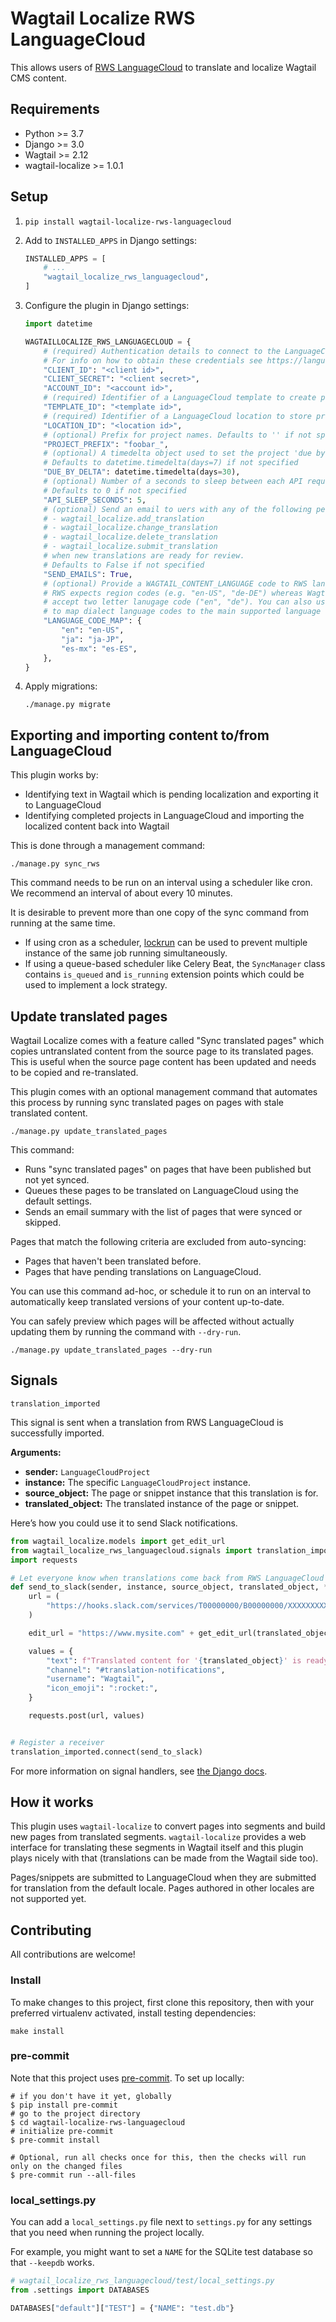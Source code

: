 # Wagtail Localize RWS LanguageCloud

This allows users of [RWS LanguageCloud](https://www.rws.com/translation/language-cloud/) to translate and localize Wagtail CMS content.

## Requirements

- Python >= 3.7
- Django >= 3.0
- Wagtail >= 2.12
- wagtail-localize >= 1.0.1

## Setup

1. `pip install wagtail-localize-rws-languagecloud`
2. Add to `INSTALLED_APPS` in Django settings:

   ```python
   INSTALLED_APPS = [
       # ...
       "wagtail_localize_rws_languagecloud",
   ]
   ```

3. Configure the plugin in Django settings:

   ```python
   import datetime

   WAGTAILLOCALIZE_RWS_LANGUAGECLOUD = {
       # (required) Authentication details to connect to the LanguageCloud API.
       # For info on how to obtain these credentials see https://languagecloud.sdl.com/lc/api-docs/authenticate
       "CLIENT_ID": "<client id>",
       "CLIENT_SECRET": "<client secret>",
       "ACCOUNT_ID": "<account id>",
       # (required) Identifier of a LanguageCloud template to create projects from
       "TEMPLATE_ID": "<template id>",
       # (required) Identifier of a LanguageCloud location to store project files in
       "LOCATION_ID": "<location id>",
       # (optional) Prefix for project names. Defaults to '' if not specified
       "PROJECT_PREFIX": "foobar_",
       # (optional) A timedelta object used to set the project 'due by' date.
       # Defaults to datetime.timedelta(days=7) if not specified
       "DUE_BY_DELTA": datetime.timedelta(days=30),
       # (optional) Number of a seconds to sleep between each API request.
       # Defaults to 0 if not specified
       "API_SLEEP_SECONDS": 5,
       # (optional) Send an email to uers with any of the following permissions:
       # - wagtail_localize.add_translation
       # - wagtail_localize.change_translation
       # - wagtail_localize.delete_translation
       # - wagtail_localize.submit_translation
       # when new translations are ready for review.
       # Defaults to False if not specified
       "SEND_EMAILS": True,
       # (optional) Provide a WAGTAIL_CONTENT_LANGUAGE code to RWS language code map
       # RWS expects region codes (e.g. "en-US", "de-DE") whereas Wagtail will happily
       # accept two letter lanugage code ("en", "de"). You can also use this mapping
       # to map dialect language codes to the main supported language
       "LANGUAGE_CODE_MAP": {
           "en": "en-US",
           "ja": "ja-JP",
           "es-mx": "es-ES",
       },
   }
   ```

4. Apply migrations:

   ```
   ./manage.py migrate
   ```

## Exporting and importing content to/from LanguageCloud

This plugin works by:

- Identifying text in Wagtail which is pending localization and exporting it to LanguageCloud
- Identifying completed projects in LanguageCloud and importing the localized content back into Wagtail

This is done through a management command:

```
./manage.py sync_rws
```

This command needs to be run on an interval using a scheduler like cron. We recommend an interval of about every 10 minutes.

It is desirable to prevent more than one copy of the sync command from running at the same time.

- If using cron as a scheduler, [lockrun](http://unixwiz.net/tools/lockrun.html) can be used to prevent multiple instance of the same job running simultaneously.
- If using a queue-based scheduler like Celery Beat, the `SyncManager` class contains `is_queued` and `is_running` extension points which could be used to implement a lock strategy.

## Update translated pages

Wagtail Localize comes with a feature called "Sync translated pages" which copies untranslated content from the source page to its translated pages. This is useful when the source page content has been updated and needs to be copied and re-translated.

This plugin comes with an optional management command that automates this process by running sync translated pages on pages with stale translated content.

```
./manage.py update_translated_pages
```

This command:

- Runs "sync translated pages" on pages that have been published but not yet synced.
- Queues these pages to be translated on LanguageCloud using the default settings.
- Sends an email summary with the list of pages that were synced or skipped.

Pages that match the following criteria are excluded from auto-syncing:

- Pages that haven't been translated before.
- Pages that have pending translations on LanguageCloud.

You can use this command ad-hoc, or schedule it to run on an interval to automatically keep translated versions of your content up-to-date.

You can safely preview which pages will be affected without actually updating them by running the command with `--dry-run`.

```
./manage.py update_translated_pages --dry-run

```

## Signals

`translation_imported`

This signal is sent when a translation from RWS LanguageCloud is successfully imported.

**Arguments:**

- **sender:** `LanguageCloudProject`
- **instance:** The specific `LanguageCloudProject` instance.
- **source_object:** The page or snippet instance that this translation is for.
- **translated_object:** The translated instance of the page or snippet.

Here’s how you could use it to send Slack notifications.

```python
from wagtail_localize.models import get_edit_url
from wagtail_localize_rws_languagecloud.signals import translation_imported
import requests

# Let everyone know when translations come back from RWS LanguageCloud
def send_to_slack(sender, instance, source_object, translated_object, **kwargs):
    url = (
        "https://hooks.slack.com/services/T00000000/B00000000/XXXXXXXXXXXXXXXXXXXXXXXX"
    )

    edit_url = "https://www.mysite.com" + get_edit_url(translated_object)

    values = {
        "text": f"Translated content for '{translated_object}' is ready for review at: {edit_url}",
        "channel": "#translation-notifications",
        "username": "Wagtail",
        "icon_emoji": ":rocket:",
    }

    requests.post(url, values)


# Register a receiver
translation_imported.connect(send_to_slack)
```

For more information on signal handlers, see [the Django docs](https://docs.djangoproject.com/en/stable/topics/signals/#connecting-receiver-functions).

## How it works

This plugin uses `wagtail-localize` to convert pages into segments and build new pages from translated segments. `wagtail-localize` provides a web interface for translating these segments in Wagtail itself and this plugin plays nicely with that (translations can be made from the Wagtail side too).

Pages/snippets are submitted to LanguageCloud when they are submitted for translation from the default locale. Pages authored in other locales are not supported yet.

## Contributing

All contributions are welcome!

### Install

To make changes to this project, first clone this repository,
then with your preferred virtualenv activated, install testing dependencies:

```shell
make install
```

### pre-commit

Note that this project uses [pre-commit](https://github.com/pre-commit/pre-commit). To set up locally:

```shell
# if you don't have it yet, globally
$ pip install pre-commit
# go to the project directory
$ cd wagtail-localize-rws-languagecloud
# initialize pre-commit
$ pre-commit install

# Optional, run all checks once for this, then the checks will run only on the changed files
$ pre-commit run --all-files
```

### local_settings.py

You can add a `local_settings.py` file next to `settings.py` for any settings that you need when running the project locally.

For example, you might want to set a `NAME` for the SQLite test database so that `--keepdb` works.

```python
# wagtail_localize_rws_languagecloud/test/local_settings.py
from .settings import DATABASES

DATABASES["default"]["TEST"] = {"NAME": "test.db"}
```
